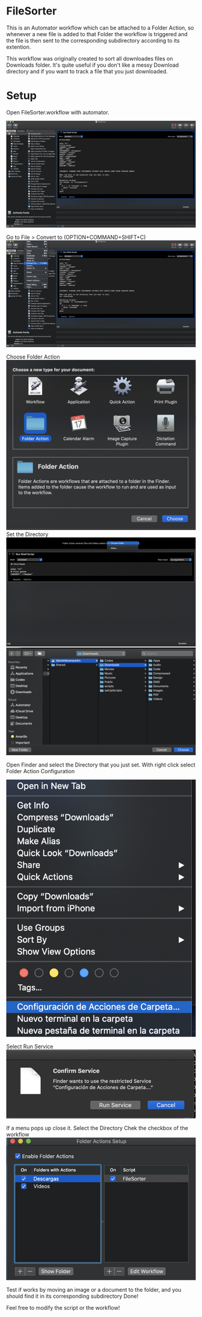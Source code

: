 # FileSorter
This is an Automator workflow which can be attached to a Folder Action, so whenever a new file is added to that Folder the workflow is triggered and the file is then sent to the corresponding subdirectory according to its extention.

This workflow was originally created to sort all downloades files on Downloads folder. It's quite useful if you don't like a messy Download directory and if you want to track a file that you just downloaded. 

# Setup

Open FileSorter.workflow with automator.

![alt text](https://github.com/DanielDes/resources/blob/FileSorter/1.png)

Go to File > Convert to \(OPTION+COMMAND+SHIFT+C\)
![alt text](https://github.com/DanielDes/resources/blob/FileSorter/3.png)

Choose Folder Action
![alt text](https://github.com/DanielDes/resources/blob/FileSorter/4.png)
Set the Directory
![alt text](https://github.com/DanielDes/resources/blob/FileSorter/5.png)
![alt text](https://github.com/DanielDes/resources/blob/FileSorter/6.png)

Open Finder and select the Directory that you just set.
With right click select Folder Action Configuration

![alt text](https://github.com/DanielDes/resources/blob/FileSorter/7.png)

Select Run Service
![alt text](https://github.com/DanielDes/resources/blob/FileSorter/8.png)

If a menu pops up close it.
Select the Directory
Chek the checkbox of the workflow
![alt text](https://github.com/DanielDes/resources/blob/FileSorter/9.png)

Test if works by moving an image or a document to the folder, and you should find it in its corresponding subdirectory
Done!

Feel free to modify the script or the workflow!
